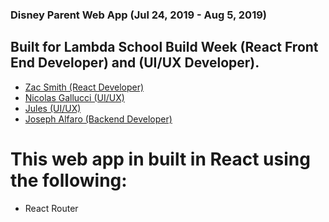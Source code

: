 ### Disney Parent Web App (Jul 24, 2019 - Aug 5, 2019)

## Built for Lambda School Build Week (React Front End Developer) and (UI/UX Developer).

- [Zac Smith (React Developer)](https://github.com/zrsmith75)
- [Nicolas Gallucci (UI/UX)](https://github.com/)
- [Jules (UI/UX)](https://github.com/chefboyrdeuce)
- [Joseph Alfaro (Backend Developer)](https://github.com/Joe-Alfaro)

# This web app in built in React using the following:

- React Router
